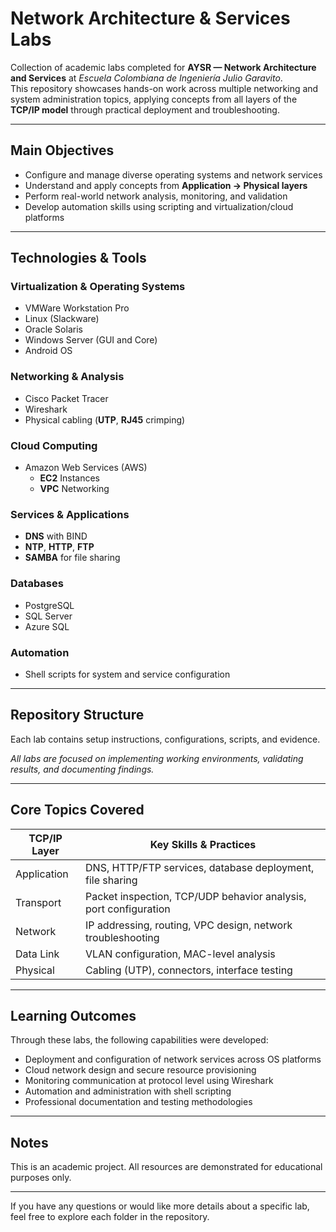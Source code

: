 # Network Architecture & Services Labs

Collection of academic labs completed for **AYSR — Network Architecture and Services** at *Escuela Colombiana de Ingeniería Julio Garavito*.  
This repository showcases hands-on work across multiple networking and system administration topics, applying concepts from all layers of the **TCP/IP model** through practical deployment and troubleshooting.

---

## Main Objectives
- Configure and manage diverse operating systems and network services
- Understand and apply concepts from **Application → Physical layers**
- Perform real-world network analysis, monitoring, and validation
- Develop automation skills using scripting and virtualization/cloud platforms

---

## Technologies & Tools

### Virtualization & Operating Systems
- VMWare Workstation Pro
- Linux (Slackware)
- Oracle Solaris
- Windows Server (GUI and Core)
- Android OS

### Networking & Analysis
- Cisco Packet Tracer
- Wireshark
- Physical cabling (**UTP**, **RJ45** crimping)

### Cloud Computing
- Amazon Web Services (AWS)
  - **EC2** Instances
  - **VPC** Networking

### Services & Applications
- **DNS** with BIND
- **NTP**, **HTTP**, **FTP**
- **SAMBA** for file sharing

### Databases
- PostgreSQL
- SQL Server
- Azure SQL

### Automation
- Shell scripts for system and service configuration

---

## Repository Structure
Each lab contains setup instructions, configurations, scripts, and evidence.

*All labs are focused on implementing working environments, validating results, and documenting findings.*

---

## Core Topics Covered

| TCP/IP Layer | Key Skills & Practices |
|-------------|----------------------|
| Application | DNS, HTTP/FTP services, database deployment, file sharing |
| Transport | Packet inspection, TCP/UDP behavior analysis, port configuration |
| Network | IP addressing, routing, VPC design, network troubleshooting |
| Data Link | VLAN configuration, MAC-level analysis |
| Physical | Cabling (UTP), connectors, interface testing |

---

## Learning Outcomes
Through these labs, the following capabilities were developed:

- Deployment and configuration of network services across OS platforms
- Cloud network design and secure resource provisioning
- Monitoring communication at protocol level using Wireshark
- Automation and administration with shell scripting
- Professional documentation and testing methodologies

---

## Notes
This is an academic project. All resources are demonstrated for educational purposes only.

---

If you have any questions or would like more details about a specific lab, feel free to explore each folder in the repository. 

